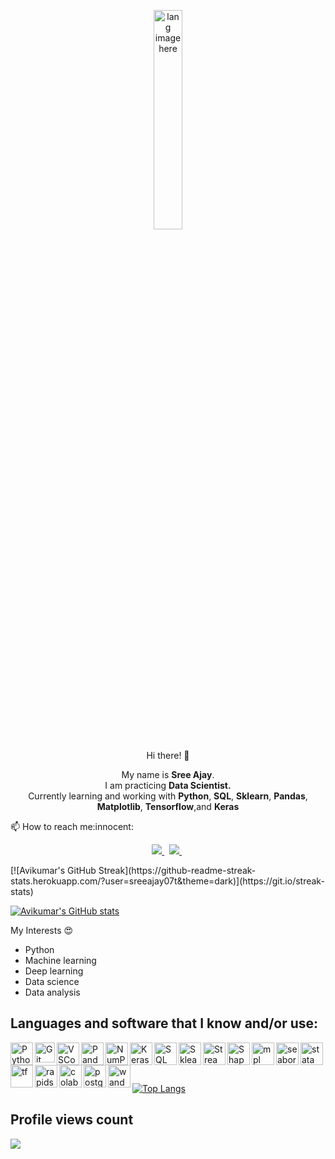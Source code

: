 <p align="center"><img width="30%" src="https://github.com/alansmathew/alansmathew/raw/master/lang.gif" alt="lang image here" /></p>

<p align="center">  Hi there! 👋 </p>
<p align='center'>
  My name is <b>Sree Ajay</b>.<br/>
  I am practicing <b>Data Scientist.</b><br>
  Currently learning and working with <b>Python</b>, <b>SQL</b>, <b>Sklearn</b>, <b>Pandas</b>, <b>Matplotlib</b>, <b>Tensorflow</b>,and <b>Keras</b>
</p>
<p>📫 How to reach me:innocent:</p>

<p align='center'>
 
  <a href="sreeaijaay@gmail.com">
  <img src="https://img.shields.io/badge/Gmail-D14836?style=for-the-badge&logo=gmail&logoColor=white">
  </a>&nbsp
  
  <a href="https://www.linkedin.com/in/sree-ajay-507149171/">
  <img src="https://img.shields.io/badge/LinkedIn-0077B5?style=for-the-badge&logo=linkedin&logoColor=white">
  </a>&nbsp
  
</p>
[![Avikumar's GitHub Streak](https://github-readme-streak-stats.herokuapp.com/?user=sreeajay07t&theme=dark)](https://git.io/streak-stats)

[![Avikumar's GitHub stats](https://github-readme-stats.vercel.app/api?username=sreeajay07&show_icons=true&theme=radical)](https://github.com/sreeajay07/github-readme-stats)


My Interests :heart_eyes:<br>

-   Python
-   Machine learning
-   Deep learning
-   Data science
-   Data analysis

## Languages and software that I know and/or use:

<img align='left' alt='Python' width='36px' src="https://user-images.githubusercontent.com/55111154/100546857-8ba9c700-3289-11eb-9627-ae469441946b.png"/>

<img align="left" alt="Git" width="32px" src= "https://user-images.githubusercontent.com/55111154/100549956-74280980-329c-11eb-8b47-62b3ea97e5ca.png"/>

<img align="left" alt="VSCode" width="36px" src= "https://user-images.githubusercontent.com/55111154/100549504-41304680-3299-11eb-811c-570aae79deba.png"/>

<img align="left" alt="Pandas" width="36px" src= "https://encrypted-tbn0.gstatic.com/images?q=tbn:ANd9GcQj7YWmxNmbuzSB7RyPFlM99xnJMAre6eEj1OhL9EYo&s"/>

<img align="left" alt="NumPy" width="36px" src= "https://user-images.githubusercontent.com/67586773/105040771-43887300-5a88-11eb-9f01-bee100b9ef22.png"/>

<img align="left" alt="Keras" width="36px" src= "https://upload.wikimedia.org/wikipedia/commons/thumb/a/ae/Keras_logo.svg/1024px-Keras_logo.svg.png"/>

<img align="left" alt="SQL" width="36px" src= "https://www.freeiconspng.com/thumbs/sql-server-icon-png/sql-server-icon-png-29.png"/>

<img align="left" alt="Sklearn" width="36px" src= "https://e7.pngegg.com/pngimages/309/384/png-clipart-scikit-learn-python-computer-icons-scikit-machine-learning-learning-text-orange-thumbnail.png"/>

<img align="left" alt="Streamlit" width="36px" src= "https://user-images.githubusercontent.com/88608935/187243256-b5b07944-acca-44e4-b1f5-e78e1d0d9376.png"/>

<img align="left" alt="Shap" width="36px" src= "https://shap-lrjball.readthedocs.io/en/latest/_static/shap_logo.png"/>

<img align="left" alt="mpl" width="36px" src= "https://user-images.githubusercontent.com/88608935/229353042-03b186c2-0a65-4057-9931-d4aa435fa66c.png"/>

<img align="left" alt="seaborn" width="36px" src= "https://user-images.githubusercontent.com/88608935/229353117-655914ed-f91a-4834-9925-eeb0dcc3f5e3.png"/>

<img align="left" alt="statamodels" width="36px" src= "https://user-images.githubusercontent.com/88608935/229353164-720f4b67-763f-4321-b00a-8cf1d03538c7.png"/>

<img align="left" alt="tf" width="36px" src= "https://user-images.githubusercontent.com/88608935/229353288-8ed3cbcf-2c2b-43cc-b5ba-214dc5cda916.png"/>

<img align="left" alt="rapids" width="36px" src= "https://user-images.githubusercontent.com/88608935/229353424-d860de5c-3454-4050-9df6-46c1bd24abcf.png"/>

<img align="left" alt="colab" width="36px" src= "https://user-images.githubusercontent.com/88608935/229353525-a3661c6a-8537-4942-a3b5-3546b51c15d9.png"/>

<img align="left" alt="postgres" width="36px" src= "https://user-images.githubusercontent.com/88608935/229353619-575f133d-2c5c-4ebf-a6d2-8bd59898aedb.png"/>

<img align="left" alt="wandb" width="36px" src= "https://user-images.githubusercontent.com/88608935/229353709-a848b1f2-8125-420c-9bf4-5555dec406ac.png"/>


<br/>
<br/>
<br/>

[![Top Langs](https://github-readme-stats.vercel.app/api/top-langs/?username=avikumart&theme=radical&layout=compact)](https://github.com/avikumart/github-readme-stats)


## Profile views count

<p align='left'>
  
![](https://komarev.com/ghpvc/?username=avikumart)
  
</p>


